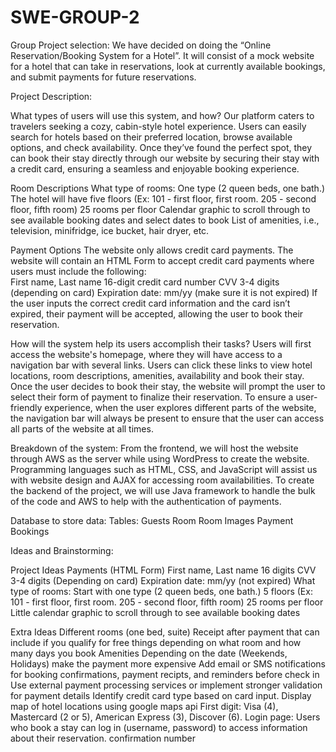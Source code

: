 # SWE-GROUP-2

Group Project selection: We have decided on doing the “Online Reservation/Booking System for a Hotel”. It will consist of a mock website for a hotel that can take in reservations, look at currently available bookings, and submit payments for future reservations.

Project Description:

What types of users will use this system, and how? 
Our platform caters to travelers seeking a cozy, cabin-style hotel experience. Users can easily search for hotels based on their preferred location, browse available options, and check availability. Once they’ve found the perfect spot, they can book their stay directly through our website by securing their stay with a credit card, ensuring a seamless and enjoyable booking experience.

Room Descriptions
What type of rooms: One type (2 queen beds, one bath.)
The hotel will have five floors (Ex: 101 - first floor, first room. 205 - second floor, fifth room)
25 rooms per floor
Calendar graphic to scroll through to see available booking dates and select dates to book
List of amenities, i.e., television, minifridge, ice bucket, hair dryer, etc. 

Payment Options
The website only allows credit card payments. The website will contain an HTML Form to accept credit card payments where users must include the following:  
First name, Last name
16-digit credit card number
CVV 3-4 digits (depending on card)
Expiration date: mm/yy (make sure it is not expired)
If the user inputs the correct credit card information and the card isn’t expired, their payment will be accepted, allowing the user to book their reservation. 

How will the system help its users accomplish their tasks?
Users will first access the website's homepage, where they will have access to a navigation bar with several links. Users can click these links to view hotel locations, room descriptions, amenities, availability and book their stay. Once the user decides to book their stay, the website will prompt the user to select their form of payment to finalize their reservation. To ensure a user-friendly experience, when the user explores different parts of the website, the navigation bar will always be present to ensure that the user can access all parts of the website at all times.

Breakdown of the system:
From the frontend, we will host the website through AWS as the server while using WordPress to create the website. Programming languages such as HTML, CSS, and JavaScript will assist us with website design and AJAX for accessing room availabilities. To create the backend of the project, we will use Java framework to handle the bulk of the code and AWS to help with the authentication of payments. 

Database to store data: 
	Tables:
Guests
Room
Room Images
Payment
Bookings


Ideas and Brainstorming:


Project Ideas
Payments (HTML Form)
First name, Last name
16 digits
CVV 3-4 digits (Depending on card)
Expiration date: mm/yy (not expired)
What type of rooms: Start with one type (2 queen beds, one bath.)
5 floors (Ex: 101 - first floor, first room. 205 - second floor, fifth room)
25 rooms per floor
Little calendar graphic to scroll through to see available booking dates

Extra Ideas
Different rooms (one bed, suite)
Receipt after payment that can include if you qualify for free things depending on what room and how many days you book
Amenities
 Depending on the date (Weekends, Holidays) make the payment more expensive
Add email or SMS notifications for booking confirmations, payment recipts, and reminders before check in
Use external payment processing services or implement stronger validation for payment details
Identify credit card type based on card input.
Display map of hotel locations using google maps api
First digit: Visa (4), Mastercard (2 or 5), American Express (3), Discover (6).
Login page: Users who book a stay can log in (username, password) to access information about their reservation. 
confirmation number 
